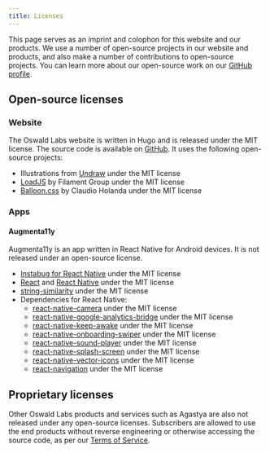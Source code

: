 ```yaml
---
title: Licenses
---
```


This page serves as an imprint and colophon for this website and our products. We use a number of open-source projects in our website and products, and also make a number of contributions to open-source projects. You can learn more about our open-source work on our [GitHub profile](https://github.com/OswaldLabsOpenSource).

## Open-source licenses

### Website

The Oswald Labs website is written in Hugo and is released under the MIT license. The source code is available on [GitHub](https://github.com/OswaldLabsOpenSource/oswaldlabs.com). It uses the following open-source projects:

- Illustrations from [Undraw](https://undraw.co) under the MIT license
- [LoadJS](https://github.com/filamentgroup/loadJS) by Filament Group under the MIT license
- [Balloon.css](https://github.com/kazzkiq/balloon.css) by Claudio Holanda under the MIT license

### Apps

#### Augmenta11y

Augmenta11y is an app written in React Native for Android devices. It is not released under an open-source license.

- [Instabug for React Native](https://github.com/Instabug/Instabug-React-Native) under the MIT license
- [React](https://github.com/facebook/react) and [React Native](https://github.com/facebook/react-native) under the MIT license
- [string-similarity](https://github.com/aceakash/string-similarity) under the MIT license
- Dependencies for React Native:
    - [react-native-camera](https://ghub.io/react-native-camera) under the MIT license
    - [react-native-google-analytics-bridge](https://ghub.io/react-native-google-analytics-bridge) under the MIT license
    - [react-native-keep-awake](https://ghub.io/react-native-keep-awake) under the MIT license
    - [react-native-onboarding-swiper](https://ghub.io/react-native-onboarding-swiper) under the MIT license
    - [react-native-sound-player](https://ghub.io/react-native-sound-player) under the MIT license
    - [react-native-splash-screen](https://ghub.io/react-native-splash-screen) under the MIT license
    - [react-native-vector-icons](https://ghub.io/react-native-vector-icons) under the MIT license
    - [react-navigation](https://ghub.io/react-navigation) under the MIT license

## Proprietary licenses

Other Oswald Labs products and services such as Agastya are also not released under any open-source licenses. Subscribers are allowed to use the end products without reverse engineering or otherwise accessing the source code, as per our [Terms of Service](/policies/terms).